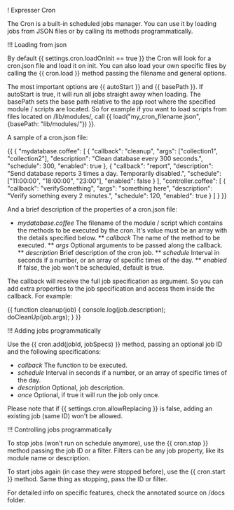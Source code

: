! Expresser Cron

The Cron is a built-in scheduled jobs manager. You can use it by loading jobs from JSON files or by calling its methods programmatically.

!!! Loading from json

By default {{ settings.cron.loadOnInit == true }} the Cron will look for a cron.json file and load it on init. You can also load your own specific files by calling the {{ cron.load }} method passing the filename and general options.

The most important options are {{ autoStart }} and {{ basePath }}. If autoStart is true, it will run all jobs straight away when loading. The basePath sets the base path relative to the app root where the specified module / scripts are located. So for example if you want to load scripts from files located on /lib/modules/, call {{ load("my_cron_filename.json", {basePath: "lib/modules/"}) }}.

A sample of a cron.json file:

{{
{
    "mydatabase.coffee": [
        {
            "callback": "cleanup",
            "args": ["collection1", "collection2"],
            "description": "Clean database every 300 seconds.",
            "schedule": 300,
            "enabled": true
        },
        {
            "callback": "report",
            "description": "Send database reports 3 times a day. Temporarily disabled.",
            "schedule": ["11:00:00", "18:00:00", "23:00"],
            "enabled": false
        }
    ],
    "controller.coffee": [
        {
            "callback": "verifySomething",
            "args": "something here",
            "description": "Verify something every 2 minutes.",
            "schedule": 120,
            "enabled": true
        }
    ]
}
}}

And a brief description of the properties of a cron.json file:
* *mydatabase.coffee* The filename of the module / script which contains the methods to be executed by the cron. It's value must be an array with the details specified below.
** *callback* The name of the method to be executed.
** *args* Optional arguments to be passed along the callback.
** *description* Brief description of the cron job.
** *schedule* Interval in seconds if a number, or an array of specific times of the day.
** *enabled* If false, the job won't be scheduled, default is true.

The callback will receive the full job specification as argument. So you can add extra properties to the job specification and access them inside the callback. For example:

{{
function cleanup(job) {
  console.log(job.description);
  doCleanUp(job.args);
}
}}

!!! Adding jobs programmatically

Use the {{ cron.add(jobId, jobSpecs) }} method, passing an optional job ID and the following specifications:
* *callback* The function to be executed.
* *schedule* Interval in seconds if a number, or an array of specific times of the day.
* *description* Optional, job description.
* *once* Optional, if true it will run the job only once.

Please note that if {{ settings.cron.allowReplacing }} is false, adding an existing job (same ID) won't be allowed.

!!! Controlling jobs programmatically

To stop jobs (won't run on schedule anymore), use the {{ cron.stop }} method passing the job ID or a filter. Filters can be any job property, like its module name or description.

To start jobs again (in case they were stopped before), use the {{ cron.start }} method. Same thing as stopping, pass the ID or filter.


For detailed info on specific features, check the annotated source on /docs folder.
